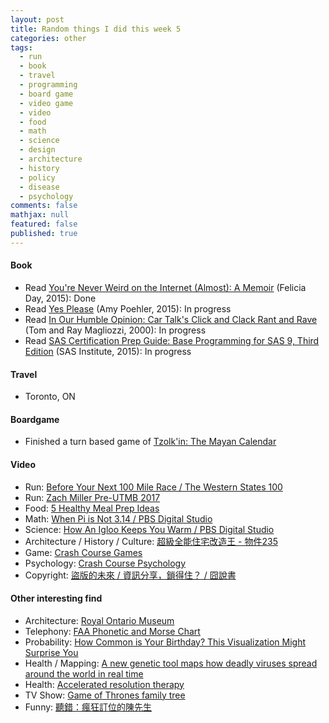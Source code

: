 ```yaml
---
layout: post
title: Random things I did this week 5
categories: other
tags: 
  - run
  - book
  - travel
  - programming
  - board game
  - video game
  - video
  - food
  - math
  - science
  - design
  - architecture
  - history
  - policy
  - disease
  - psychology
comments: false
mathjax: null
featured: false
published: true
---
```


#### Book 
* Read [You're Never Weird on the Internet (Almost): A Memoir](https://www.amazon.com/Youre-Never-Weird-Internet-Almost/dp/147678566X) (Felicia Day, 2015): Done
* Read [Yes Please](https://www.amazon.com/Yes-Please-Amy-Poehler/dp/006226835X) (Amy Poehler, 2015): In progress
* Read [In Our Humble Opinion: Car Talk's Click and Clack Rant and Rave](https://www.amazon.com/Our-Humble-Opinion-Talks-Click/dp/0399526005) (Tom and Ray Magliozzi, 2000): In progress
* Read [SAS Certification Prep Guide: Base Programming for SAS 9, Third Edition](https://www.amazon.com/SAS-Certification-Prep-Guide-Programming/dp/1607649241) (SAS Institute, 2015): In progress

#### Travel
* Toronto, ON

#### Boardgame
* Finished a turn based game of [Tzolk'in: The Mayan Calendar](https://boardgamegeek.com/boardgame/126163/tzolk-mayan-calendar)

#### Video 
* Run: [Before Your Next 100 Mile Race / The Western States 100](https://youtu.be/ocTauMGJD-Y)
* Run: [Zach Miller Pre-UTMB 2017](https://youtu.be/eMduYuxZKtI)
* Food: [5 Healthy Meal Prep Ideas](https://youtu.be/SffWUBxXQ9E)
* Math: [When Pi is Not 3.14 / PBS Digital Studio](https://youtu.be/ineO1tIyPfM)
* Science: [How An Igloo Keeps You Warm / PBS Digital Studio](https://youtu.be/1L7EI0vKVuU)
* Architecture / History / Culture: [超級全能住宅改造王 - 物件235](https://www.youtube.com/watch?v=GE2vJKAFKYc)
* Game: [Crash Course Games](https://www.youtube.com/watch?v=QPqR2wOs8WI&list=PL8dPuuaLjXtPTrc_yg73RghJEOdobAplG)
* Psychology: [Crash Course Psychology](https://www.youtube.com/watch?v=vo4pMVb0R6M&list=PL8dPuuaLjXtOPRKzVLY0jJY-uHOH9KVU6)
* Copyright: [盜版的未來 / 資訊分享，鎖得住？ / 囧說書](https://youtu.be/f-xhJVy5aMc)

#### Other interesting find 
* Architecture: [Royal Ontario Museum](https://en.wikipedia.org/wiki/Royal_Ontario_Museum)
* Telephony: [FAA Phonetic and Morse Chart](https://upload.wikimedia.org/wikipedia/commons/e/e0/FAA_Phonetic_and_Morse_Chart2.svg)
* Probability: [How Common is Your Birthday? This Visualization Might Surprise You](http://thedailyviz.com/2016/09/17/how-common-is-your-birthday-dailyviz/)
* Health / Mapping: [A new genetic tool maps how deadly viruses spread around the world in real time](https://qz.com/920836/a-new-genetic-tool-maps-how-deadly-viruses-spread-around-the-world-in-real-time/)
* Health: [Accelerated resolution therapy](https://acceleratedresolutiontherapy.com/)
* TV Show: [Game of Thrones family tree](http://www.express.co.uk/showbiz/tv-radio/830578/game-of-thrones-family-tree-season-stark-targaryen-lannister-greyjoy)
* Funny: [聽錯：瘋狂訂位的陳先生](https://www.ptt.cc/bbs/StupidClown/M.1504336986.A.A97.html)
